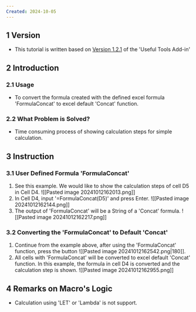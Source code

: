 ```yaml
---
Created: 2024-10-05
---
```

## 1	Version
- This tutorial is written based on <u>Version 1.2.1</u> of the 'Useful Tools Add-in'
## 2	Introduction
### 2.1	Usage
- To convert the formula created with the defined excel formula 'FormulaConcat' to excel default 'Concat' function. 
### 2.2	What Problem is Solved?
- Time consuming process of showing calculation steps for simple calculation.
## 3	Instruction
### 3.1	User Defined Formula 'FormulaConcat'
1. See this example. We would like to show the calculation steps of cell D5 in Cell D4. ![[Pasted image 20241012162013.png]]
2. In Cell D4, input '=FormulaConcat(D5)' and press Enter. ![[Pasted image 20241012162144.png]]
3. The output of 'FormulaConcat' will be a String of a 'Concat' formula. ![[Pasted image 20241012162217.png]]
### 3.2	Converting the 'FormulaConcat' to Default 'Concat'
1. Continue from the example above, after using the 'FormulaConcat' function, press the button ![[Pasted image 20241012162542.png|180]]. 
2. All cells with 'FormulaConcat' will be converted to excel default 'Concat' function. In this example, the formula in cell D4 is converted and the calculation step is shown. ![[Pasted image 20241012162955.png]]

## 4	Remarks on Macro's Logic
- Calculation using 'LET' or 'Lambda' is not support.